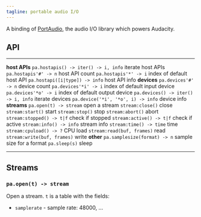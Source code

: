 ```yaml
---
tagline: portable audio I/O
---
```


A binding of [PortAudio](http://portaudio.com/), the audio I/O library
which powers Audacity.

## API

------------------------------------------ ------------------------------------------
__host APIs__
`pa.hostapis() -> iter() -> i, info`       iterate host APIs
`pa.hostapis'#' -> n`                      host API count
`pa.hostapis'*' -> i`                      index of default host API
`pa.hostapi([i|type]) -> info`             host API info
__devices__
`pa.devices'#' -> n`                       device count
`pa.devices'*i' -> i`                      index of default input device
`pa.devices'*o' -> i`                      index of default output device
`pa.devices() -> iter() -> i, info`        iterate devices
`pa.device('*i', '*o', i) -> info`         device info
__streams__
`pa.open(t) -> stream`                     open a stream
`stream:close()`                           close
`stream:start()`                           start
`stream:stop()`                            stop
`stream:abort()`                           abort
`stream:stopped() -> t|f`                  check if stopped
`stream:active() -> t|f`                   check if active
`stream:info() -> info`                    stream info
`stream:time() -> time`                    time
`stream:cpuload() -> ?`                    CPU load
`stream:read(buf, frames)`                 read
`stream:write(buf, frames)`                write
__other__
`pa.samplesize(format) -> n`               sample size for a format
`pa.sleep(s)`                              sleep
------------------------------------------ ------------------------------------------

## Streams

### `pa.open(t) -> stream`

Open a stream. `t` is a table with the fields:

* `samplerate` - sample rate: 48000, ...

